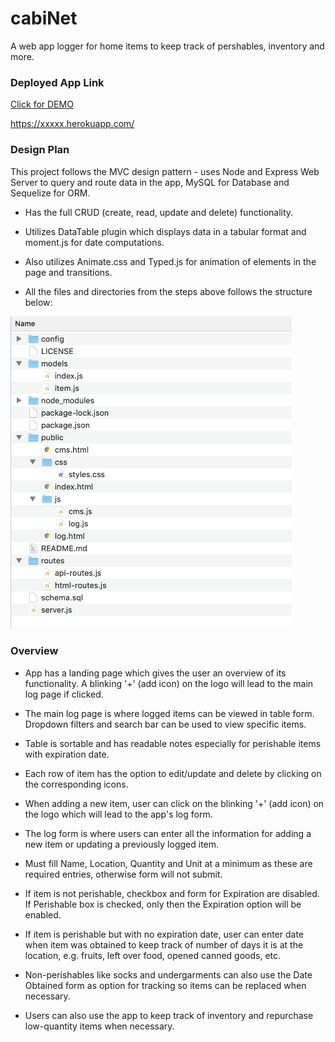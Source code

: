 # cabiNet
A web app logger for home items to keep track of pershables, inventory and more.

### Deployed App Link
<a href="https://drive.google.com/file/d/1mrwCmK060H5TdLjL7OJyWVIl63MRYa-h/view">Click for DEMO</a>

https://xxxxx.herokuapp.com/

### Design Plan
This project follows the MVC design pattern - uses Node and Express Web Server to query and route data in the app, MySQL for Database and Sequelize for ORM.

* Has the full CRUD (create, read, update and delete) functionality.

* Utilizes DataTable plugin which displays data in a tabular format and moment.js for date computations.

* Also utilizes Animate.css and Typed.js for animation of elements in the page and transitions.

* All the files and directories from the steps above follows the structure below:

<img src="file_structure.png" width="450" height="500">

### Overview

* App has a landing page which gives the user an overview of its functionality. A blinking '+' (add icon) on the logo will lead to the main log page if clicked.

* The main log page is where logged items can be viewed in table form. Dropdown filters and search bar can be used to view specific items.

* Table is sortable and has readable notes especially for perishable items with expiration date.

* Each row of item has the option to edit/update and delete by clicking on the corresponding icons.

* When adding a new item, user can click on the blinking '+' (add icon) on the logo which will lead to the app's log form.

* The log form is where users can enter all the information for adding a new item or updating a previously logged item.

* Must fill Name, Location, Quantity and Unit at a minimum as these are required entries, otherwise form will not submit.

* If item is not perishable, checkbox and form for Expiration are disabled. If Perishable box is checked, only then the Expiration option will be enabled.

* If item is perishable but with no expiration date, user can enter date when item was obtained to keep track of number of days it is at the location, e.g. fruits, left over food, opened canned goods, etc.

* Non-perishables like socks and undergarments can also use the Date Obtained form as option for tracking so items can be replaced when necessary.

* Users can also use the app to keep track of inventory and repurchase low-quantity items when necessary.
